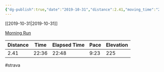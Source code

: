 ```yaml
---
{"dg-publish":true,"date":"2019-10-31","distance":2.41,"moving_time":"22:36","elapsed_time":"22:48","pace":"9:23","total_elevation_gain":225,"url":"https://www.strava.com/activities/2831930311","permalink":"/01-personal/strava/2019-10-31-morning-run/","dgPassFrontmatter":true}
---
```



[[2019-10-31\|2019-10-31]]

[Morning Run](https://www.strava.com/activities/2831930311)

| Distance | Time  | Elapsed Time | Pace | Elevation |
| -------- | ----- | ------------ | ---- | --------- |
| 2.41     | 22:36 | 22:48        | 9:23 | 225       |




#strava
